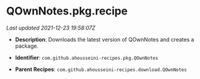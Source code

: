 # QOwnNotes.pkg.recipe

_Last updated 2021-12-23 19:58:07Z_

- **Description**: Downloads the latest version of QOwnNotes and creates a package.

- **Identifier**: `com.github.ahousseini-recipes.pkg.QOwnNotes`

- **Parent Recipes**: `com.github.ahousseini-recipes.download.QOwnNotes`